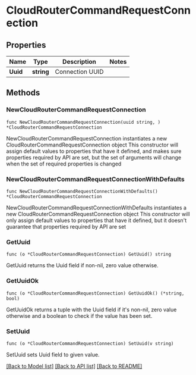 # CloudRouterCommandRequestConnection

## Properties

Name | Type | Description | Notes
------------ | ------------- | ------------- | -------------
**Uuid** | **string** | Connection UUID | 

## Methods

### NewCloudRouterCommandRequestConnection

`func NewCloudRouterCommandRequestConnection(uuid string, ) *CloudRouterCommandRequestConnection`

NewCloudRouterCommandRequestConnection instantiates a new CloudRouterCommandRequestConnection object
This constructor will assign default values to properties that have it defined,
and makes sure properties required by API are set, but the set of arguments
will change when the set of required properties is changed

### NewCloudRouterCommandRequestConnectionWithDefaults

`func NewCloudRouterCommandRequestConnectionWithDefaults() *CloudRouterCommandRequestConnection`

NewCloudRouterCommandRequestConnectionWithDefaults instantiates a new CloudRouterCommandRequestConnection object
This constructor will only assign default values to properties that have it defined,
but it doesn't guarantee that properties required by API are set

### GetUuid

`func (o *CloudRouterCommandRequestConnection) GetUuid() string`

GetUuid returns the Uuid field if non-nil, zero value otherwise.

### GetUuidOk

`func (o *CloudRouterCommandRequestConnection) GetUuidOk() (*string, bool)`

GetUuidOk returns a tuple with the Uuid field if it's non-nil, zero value otherwise
and a boolean to check if the value has been set.

### SetUuid

`func (o *CloudRouterCommandRequestConnection) SetUuid(v string)`

SetUuid sets Uuid field to given value.



[[Back to Model list]](../README.md#documentation-for-models) [[Back to API list]](../README.md#documentation-for-api-endpoints) [[Back to README]](../README.md)


